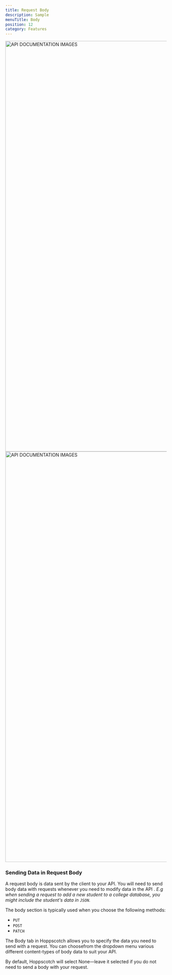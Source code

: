 ```yaml
---
title: Request Body
description: Sample
menuTitle: Body
position: 12
category: Features
---
```

<img src="/Features/body-dark.png" class="dark-img" height="1280" width="640" alt="API DOCUMENTATION IMAGES"/>
<img src="/Features/body-light.png" class="light-img" height="1280" width="640" alt="API DOCUMENTATION IMAGES"/>

### Sending Data in Request Body

A request body is data sent by the client to your API. You will need to send body data with requests whenever you need to modify data in the API . *E.g when sending a request to add a new student to a college database, you might include the student's data in `JSON`.*

The body section is typically used when you choose the following methods:
- `PUT`
- `POST`
- `PATCH`

The Body tab in Hoppscotch allows you to specify the data you need to send with a request.
You can choosefrom the dropdown menu various different content-types of body data to suit your API.

<alert>
By default, Hoppscotch will select None—leave it selected if you do not need to send a body with your request.
</alert>
